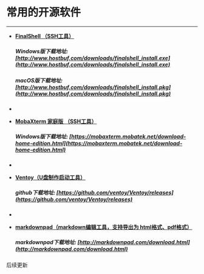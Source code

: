 # 常用的开源软件

----------

- [**FinalShell （SSH工具）**](http://www.hostbuf.com/t/988.html)  

	##### Windows版下载地址: [http://www.hostbuf.com/downloads/finalshell_install.exe](http://www.hostbuf.com/downloads/finalshell_install.exe)  #####

	##### macOS版下载地址: [http://www.hostbuf.com/downloads/finalshell_install.pkg](http://www.hostbuf.com/downloads/finalshell_install.pkg)  #####

-


- [**MobaXterm 家庭版 （SSH工具）**](https://mobaxterm.mobatek.net/download-home-edition.html)  

	##### Windows版下载地址: [https://mobaxterm.mobatek.net/download-home-edition.html](https://mobaxterm.mobatek.net/download-home-edition.html)  #####



- 

- [**Ventoy（U盘制作启动工具）**](https://github.com/ventoy/Ventoy/releases)  

	##### github下载地址: [https://github.com/ventoy/Ventoy/releases](https://github.com/ventoy/Ventoy/releases)  #####

- 

- [**markdownpad（markdown编辑工具，支持导出为 html格式、pdf格式）**](http://markdownpad.com/)  

	##### markdownpad下载地址: [http://markdownpad.com/download.html](http://markdownpad.com/download.html)  #####




后续更新
